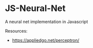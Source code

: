 # JS-Neural-Net
A neural net implementation in Javascript

Resources:
 - https://appliedgo.net/perceptron/
